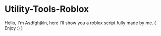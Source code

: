 # Utility-Tools-Roblox
Hello, I'm Asdfghjkln, here I'll show you a roblox script fully made by me. ( Enjoy :) )

